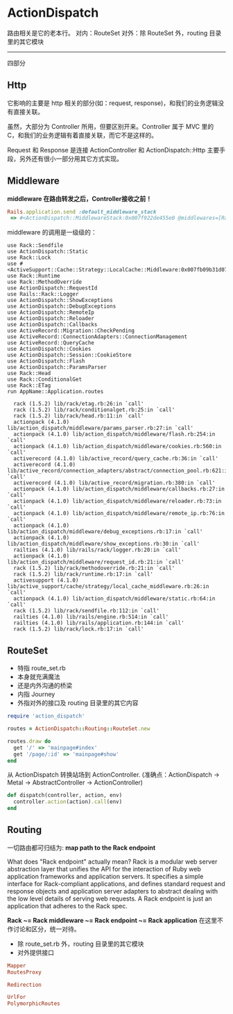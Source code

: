 # ActionDispatch

路由相关是它的老本行。
对内：RouteSet
对外：除 RouteSet 外，routing 目录里的其它模块



---

四部分

## Http

它影响的主要是 http 相关的部分(如：request, response)，和我们的业务逻辑没有直接关联。

虽然，大部分为 Controller 所用，但要区别开来。Controller 属于 MVC 里的 C，和我们的业务逻辑有着直接关联，而它不是这样的。

Request 和 Response 是连接 ActionController 和 ActionDispatch::Http 主要手段，另外还有很小一部分用其它方式实现。

## Middleware

**middleware 在路由转发之后，Controller接收之前！**


```ruby
Rails.application.send :default_middleware_stack
 => #<ActionDispatch::MiddlewareStack:0x007f922de455e0 @middlewares=[Rack::Sendfile, ActionDispatch::Static, Rack::Lock, Rack::Runtime, Rack::MethodOverride, ActionDispatch::RequestId, Rails::Rack::Logger, ActionDispatch::ShowExceptions, ActionDispatch::DebugExceptions, ActionDispatch::RemoteIp, ActionDispatch::Reloader, ActionDispatch::Callbacks, ActionDispatch::Cookies, ActionDispatch::Session::CookieStore, ActionDispatch::Flash, ActionDispatch::ParamsParser, Rack::Head, Rack::ConditionalGet, Rack::ETag]>
```

middleware 的调用是一级级的：

```
use Rack::Sendfile
use ActionDispatch::Static
use Rack::Lock
use #<ActiveSupport::Cache::Strategy::LocalCache::Middleware:0x007fb09b31d078>
use Rack::Runtime
use Rack::MethodOverride
use ActionDispatch::RequestId
use Rails::Rack::Logger
use ActionDispatch::ShowExceptions
use ActionDispatch::DebugExceptions
use ActionDispatch::RemoteIp
use ActionDispatch::Reloader
use ActionDispatch::Callbacks
use ActiveRecord::Migration::CheckPending
use ActiveRecord::ConnectionAdapters::ConnectionManagement
use ActiveRecord::QueryCache
use ActionDispatch::Cookies
use ActionDispatch::Session::CookieStore
use ActionDispatch::Flash
use ActionDispatch::ParamsParser
use Rack::Head
use Rack::ConditionalGet
use Rack::ETag
run AppName::Application.routes
```

```
  rack (1.5.2) lib/rack/etag.rb:26:in `call'
  rack (1.5.2) lib/rack/conditionalget.rb:25:in `call'
  rack (1.5.2) lib/rack/head.rb:11:in `call'
  actionpack (4.1.0) lib/action_dispatch/middleware/params_parser.rb:27:in `call'
  actionpack (4.1.0) lib/action_dispatch/middleware/flash.rb:254:in `call'
  actionpack (4.1.0) lib/action_dispatch/middleware/cookies.rb:560:in `call'
  activerecord (4.1.0) lib/active_record/query_cache.rb:36:in `call'
  activerecord (4.1.0) lib/active_record/connection_adapters/abstract/connection_pool.rb:621:in `call'
  activerecord (4.1.0) lib/active_record/migration.rb:380:in `call'
  actionpack (4.1.0) lib/action_dispatch/middleware/callbacks.rb:27:in `call'
  actionpack (4.1.0) lib/action_dispatch/middleware/reloader.rb:73:in `call'
  actionpack (4.1.0) lib/action_dispatch/middleware/remote_ip.rb:76:in `call'
  actionpack (4.1.0) lib/action_dispatch/middleware/debug_exceptions.rb:17:in `call'
  actionpack (4.1.0) lib/action_dispatch/middleware/show_exceptions.rb:30:in `call'
  railties (4.1.0) lib/rails/rack/logger.rb:20:in `call'
  actionpack (4.1.0) lib/action_dispatch/middleware/request_id.rb:21:in `call'
  rack (1.5.2) lib/rack/methodoverride.rb:21:in `call'
  rack (1.5.2) lib/rack/runtime.rb:17:in `call'
  activesupport (4.1.0) lib/active_support/cache/strategy/local_cache_middleware.rb:26:in `call'
  actionpack (4.1.0) lib/action_dispatch/middleware/static.rb:64:in `call'
  rack (1.5.2) lib/rack/sendfile.rb:112:in `call'
  railties (4.1.0) lib/rails/engine.rb:514:in `call'
  railties (4.1.0) lib/rails/application.rb:144:in `call'
  rack (1.5.2) lib/rack/lock.rb:17:in `call'
```

## RouteSet

- 特指 route_set.rb
- 本身就充满魔法
- 还是内外沟通的桥梁
- 内指 Journey
- 外指对外的接口及 routing 目录里的其它内容

```ruby
require 'action_dispatch'

routes = ActionDispatch::Routing::RouteSet.new

routes.draw do
  get '/' => 'mainpage#index'
  get '/page/:id' => 'mainpage#show'
end
```

从 ActionDispatch 转换站场到 ActionController.
(准确点：ActionDispatch -> Metal -> AbstractController -> ActionController)

```ruby
def dispatch(controller, action, env)
  controller.action(action).call(env)
end
```



## Routing

一切路由都可归结为: **map path to the Rack endpoint**

What does "Rack endpoint" actually mean? Rack is a modular web server abstraction layer that unifies the API for the interaction of Ruby web application frameworks and application servers. It specifies a simple interface for Rack-compliant applications, and defines standard request and response objects and application server adapters to abstract dealing with the low level details of serving web requests. A Rack endpoint is just an application that adheres to the Rack spec.

**Rack ~= Rack middleware ~= Rack endpoint ~= Rack application** 在这里不作讨论和区分，统一对待。

- 除 route_set.rb 外，routing 目录里的其它模块
- 对外提供接口

```ruby
Mapper
RoutesProxy

Redirection

UrlFor
PolymorphicRoutes
```

